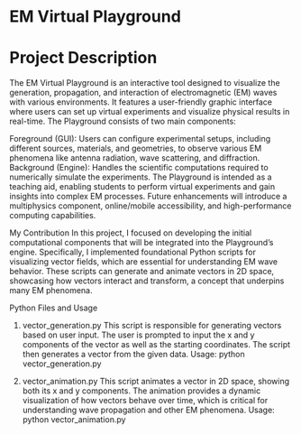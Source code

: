 # EM Virtual Playground
# Project Description
The EM Virtual Playground is an interactive tool designed to visualize the generation, propagation, and interaction of electromagnetic (EM) waves with various environments. It features a user-friendly graphic interface where users can set up virtual experiments and visualize physical results in real-time. The Playground consists of two main components:

Foreground (GUI): Users can configure experimental setups, including different sources, materials, and geometries, to observe various EM phenomena like antenna radiation, wave scattering, and diffraction.
Background (Engine): Handles the scientific computations required to numerically simulate the experiments.
The Playground is intended as a teaching aid, enabling students to perform virtual experiments and gain insights into complex EM processes. Future enhancements will introduce a multiphysics component, online/mobile accessibility, and high-performance computing capabilities.

My Contribution
In this project, I focused on developing the initial computational components that will be integrated into the Playground’s engine. Specifically, I implemented foundational Python scripts for visualizing vector fields, which are essential for understanding EM wave behavior. These scripts can generate and animate vectors in 2D space, showcasing how vectors interact and transform, a concept that underpins many EM phenomena.

Python Files and Usage
1. vector_generation.py
This script is responsible for generating vectors based on user input. The user is prompted to input the x and y components of the vector as well as the starting coordinates. The script then generates a vector from the given data.
Usage: python vector_generation.py

2. vector_animation.py
This script animates a vector in 2D space, showing both its x and y components. The animation provides a dynamic visualization of how vectors behave over time, which is critical for understanding wave propagation and other EM phenomena.
Usage: python vector_animation.py
